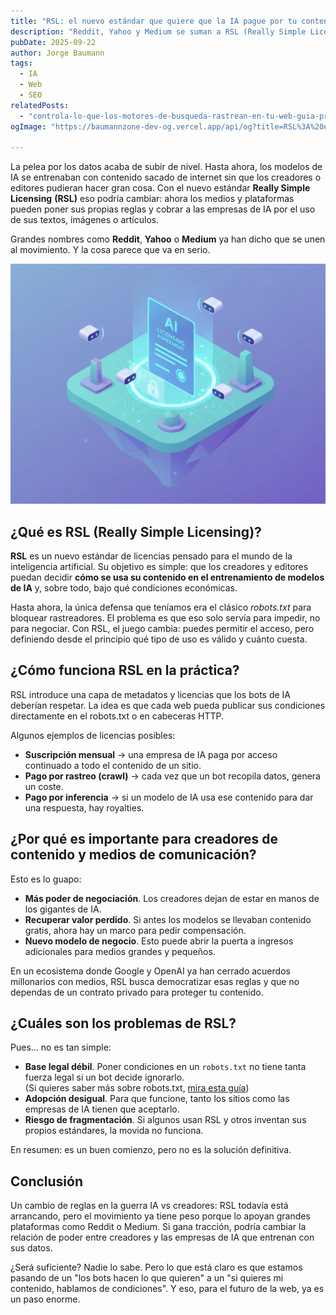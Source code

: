 ```yaml
---
title: "RSL: el nuevo estándar que quiere que la IA pague por tu contenido"
description: "Reddit, Yahoo y Medium se suman a RSL (Really Simple Licensing), el nuevo estándar que busca que las empresas de IA paguen por entrenar con el contenido de creadores y medios."
pubDate: 2025-09-22
author: Jorge Baumann
tags:
  - IA
  - Web
  - SEO
relatedPosts:
  - "controla-lo-que-los-motores-de-busqueda-rastrean-en-tu-web-guia-practica-de-robots-txt"
ogImage: "https://baumannzone-dev-og.vercel.app/api/og?title=RSL%3A%20el%20nuevo%20est%C3%A1ndar%20que%20quiere%20que%20la%20IA%20pague%20por%20tu%20contenido&tags=IA,Web,SEO"

---
```


La pelea por los datos acaba de subir de nivel. Hasta ahora, los modelos de IA se entrenaban con contenido sacado de internet sin que los creadores o editores pudieran hacer gran cosa. Con el nuevo estándar **Really Simple Licensing** **(RSL)** eso podría cambiar: ahora los medios y plataformas pueden poner sus propias reglas y cobrar a las empresas de IA por el uso de sus textos, imágenes o artículos.

Grandes nombres como **Reddit**, **Yahoo** o **Medium** ya han dicho que se unen al movimiento. Y la cosa parece que va en serio.

![RSL: el nuevo estándar que busca que las empresas de IA paguen por entrenar con contenido](../../assets/blog/rsl-el-nuevo-estandar-que-quiere-que-la-ia-pague-por-tu-contenido/image.png)

## ¿Qué es RSL (Really Simple Licensing)?

**RSL** es un nuevo estándar de licencias pensado para el mundo de la inteligencia artificial. Su objetivo es simple: que los creadores y editores puedan decidir **cómo se usa su contenido en el entrenamiento de modelos de IA** y, sobre todo, bajo qué condiciones económicas.

Hasta ahora, la única defensa que teníamos era el clásico _robots.txt_ para bloquear rastreadores. El problema es que eso solo servía para impedir, no para negociar. Con RSL, el juego cambia: puedes permitir el acceso, pero definiendo desde el principio qué tipo de uso es válido y cuánto cuesta.

## ¿Cómo funciona RSL en la práctica?

RSL introduce una capa de metadatos y licencias que los bots de IA deberían respetar. La idea es que cada web pueda publicar sus condiciones directamente en el robots.txt o en cabeceras HTTP.

Algunos ejemplos de licencias posibles:

- **Suscripción mensual** → una empresa de IA paga por acceso continuado a todo el contenido de un sitio.
- **Pago por rastreo (crawl)** → cada vez que un bot recopila datos, genera un coste.
- **Pago por inferencia** → si un modelo de IA usa ese contenido para dar una respuesta, hay royalties.

## ¿Por qué es importante para creadores de contenido y medios de comunicación?

Esto es lo guapo:

- **Más poder de negociación**. Los creadores dejan de estar en manos de los gigantes de IA.
- **Recuperar valor perdido**. Si antes los modelos se llevaban contenido gratis, ahora hay un marco para pedir compensación.
- **Nuevo modelo de negocio**. Esto puede abrir la puerta a ingresos adicionales para medios grandes y pequeños.

En un ecosistema donde Google y OpenAI ya han cerrado acuerdos millonarios con medios, RSL busca democratizar esas reglas y que no dependas de un contrato privado para proteger tu contenido.

## ¿Cuáles son los problemas de RSL?

Pues... no es tan simple:

- **Base legal débil**. Poner condiciones en un `robots.txt` no tiene tanta fuerza legal si un bot decide ignorarlo.  
(Si quieres saber más sobre robots.txt, [mira esta guía](/blog/controla-lo-que-los-motores-de-busqueda-rastrean-en-tu-web-guia-practica-de-robots-txt))
- **Adopción desigual**. Para que funcione, tanto los sitios como las empresas de IA tienen que aceptarlo.
- **Riesgo de fragmentación**. Si algunos usan RSL y otros inventan sus propios estándares, la movida no funciona.

En resumen: es un buen comienzo, pero no es la solución definitiva.

## Conclusión

Un cambio de reglas en la guerra IA vs creadores: RSL todavía está arrancando, pero el movimiento ya tiene peso porque lo apoyan grandes plataformas como Reddit o Medium. Si gana tracción, podría cambiar la relación de poder entre creadores y las empresas de IA que entrenan con sus datos.

¿Será suficiente? Nadie lo sabe. Pero lo que está claro es que estamos pasando de un "los bots hacen lo que quieren" a un "si quieres mi contenido, hablamos de condiciones". Y eso, para el futuro de la web, ya es un paso enorme.
